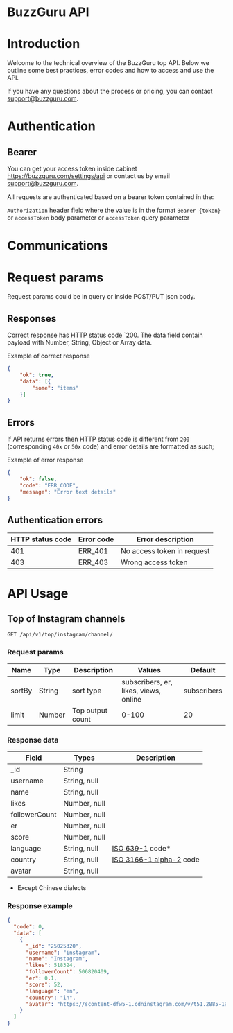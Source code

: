 # BuzzGuru API

# Introduction
Welcome to the technical overview of the BuzzGuru top API. Below we outline some best practices, error codes and how to access and use the API.

If you have any questions about the process or pricing, you can contact support@buzzguru.com.

# Authentication

## Bearer
You can get your access token inside cabinet https://buzzguru.com/settings/api or contact us by email support@buzzguru.com.

All requests are authenticated based on a bearer token contained in the:

`Authorization` header field where the value is in the format `Bearer {token}`
or `accessToken` body parameter
or `accessToken` query parameter

# Communications

# Request params

Request params could be in query or inside POST/PUT json body.

## Responses

Correct response has HTTP status code `200. The data field contain payload with Number, String, Object or Array data.

Example of correct response
```json
{
    "ok": true,
    "data": [{
        "some": "items"
    }]
}
```


## Errors
If API returns errors then HTTP status code is different from `200` (corresponding `40x` or `50x` code) and error details are formatted as such;

Example of error response
```json
{
    "ok": false,
    "code": "ERR_CODE",
    "message": "Error text details"
}
```

## Authentication errors

| HTTP status code | Error code | Error description          |
|------------------|------------|----------------------------|
| 401              |   ERR_401  | No access token in request |
| 403              |   ERR_403  | Wrong access token         |


# API Usage

## Top of Instagram channels

`GET /api/v1/top/instagram/channel/`

### Request params
| Name         | Type   | Description      | Values                                | Default     |
|--------------|--------|------------------|---------------------------------------|-------------|
| sortBy       | String | sort type        | subscribers, er, likes, views, online | subscribers |
| limit        | Number | Top output count | 0-100                                 | 20          |


### Response data

| Field         | Types        | Description |
|---------------|--------------|-------------|
| _id           | String       |             |
| username      | String, null |             |
| name          | String, null |             |
| likes         | Number, null |             |
| followerCount | Number, null |             |
| er            | Number, null |             |
| score         | Number, null |             |
| language      | String, null | [ISO 639-1](https://en.wikipedia.org/wiki/ISO_639-1) code* |
| country       | String, null | [ISO 3166-1 alpha-2](https://en.wikipedia.org/wiki/ISO_3166-1_alpha-2#Officially_assigned_code_elements) code |
| avatar        | String, null |             |


* Except Chinese dialects

### Response example

```json
{
  "code": 0,
  "data": [
    {
      "_id": "25025320",
      "username": "instagram",
      "name": "Instagram",
      "likes": 518324,
      "followerCount": 506820409,
      "er": 0.1,
      "score": 52,
      "language": "en",
      "country": "in",
      "avatar": "https://scontent-dfw5-1.cdninstagram.com/v/t51.2885-19/281440578_1088265838702675_6233856337905829714_n.jpg?stp=dst-jpg_s150x150&_nc_ht=scontent-dfw5-1.cdninstagram.com&_nc_cat=1&_nc_ohc=ZJICX9xf498AX_pEFXx&edm=ABfd0MgBAAAA&ccb=7-5&oh=00_AT_xO55GxgUSKtckwTSIdYZmK5yE1eIwowXgv33YuiRd6A&oe=629347D8&_nc_sid=7bff83",
    }
  ]
}
```